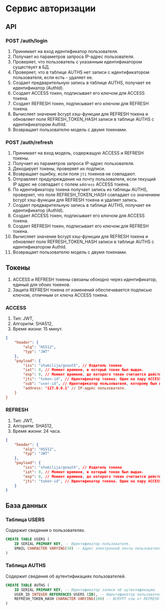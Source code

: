 # Сервис авторизации

## API

### POST /auth/login

1. Принимает на вход идентификатор пользователя.
2. Получает из параметров запроса IP-адрес пользователя.
3. Проверяет, что пользователь с указанным идентификатором существует в БД.
4. Проверяет, что в таблице AUTHS нет записи с идентификатором пользователя, если есть - удаляет ее.
5. Создает предварительную запись в таблице AUTHS, получает ее идентификатор (AuthId).
6. Создает ACCESS токен, подписывает его ключом для ACCESS токена.
7. Создает REFRESH токен, подписывает его ключом для REFRESH токена.
8. Вычисляет значение bcrypt хэш-функции для REFRESH токена и обновляет поле REFRESH_TOKEN_HASH записи в таблице AUTHS с идентификатором AuthId.
9. Возвращает пользователю модель с двумя токенами.

### POST /auth/refresh

1. Принимает на вход модель, содержащую ACCESS и REFRESH токены.
2. Получает из параметров запроса IP-адрес пользователя.
3. Декодирует токены, проверяет их подписи.
4. Возвращает ошибку, если поля `jti` токенов не совпадают.
5. Отправляет предупреждение на почту пользователя, если текущий IP адрес не совпадает с полем `address` ACCESS токена.
6. По идентификатору токена получает запись из таблицы AUTHS, проверяет, что поле REFRESH_TOKEN_HASH совпадает со значением bcrypt хэш-функции для REFRESH токена и удаляет запись.
7. Создает предварительную запись в таблице AUTHS, получает ее идентификатор (AuthId).
8. Создает ACCESS токен, подписывает его ключом для ACCESS токена.
9. Создает REFRESH токен, подписывает его ключом для REFRESH токена.
10. Вычисляет значение bcrypt хэш-функции для REFRESH токена и обновляет поле REFRESH_TOKEN_HASH записи в таблице AUTHS с идентификатором AuthId.
11. Возвращает пользователю модель с двумя токенами.

## Токены

1. ACCESS и REFRESH токены связаны обоюдно через идентификатор, единый для обоих токенов.
2. Защита REFRESH токена от изменений обеспечивается подписью ключом, отличным от ключа ACCESS токена.

### ACCESS

1. Тип: JWT,
2. Алгоритм: SHA512,
3. Время жизни: 15 минут.

```json
{
    "header": {
        "alg": "HS512", 
        "typ": "JWT"
    },
    "payload": {
        "iss": "shumilija/goauth", // Издатель токена
        "iat": 0, // Момент времени, в который токен был выдан.
        "exp": 0, // Момент времени, до которого токен считается действительным.
        "jti": "token-id", // Идентификатор токена. Один на пару ACCESS + REFRESH.
        "sub": "user-id", // Идентификатор пользователя, которому был выдан токен.
        "address: "127.0.0.1" // IP-адрес пользователя.
    }
}
```

### REFRESH

1. Тип: JWT,
2. Алгоритм: SHA512,
3. Время жизни: 24 часа.

```json
{
    "header": {
        "alg": "HS512", 
        "typ": "JWT"
    },
    "payload": {
        "iss": "shumilija/goauth", // Издатель токена
        "iat": 0, // Момент времени, в который токен был выдан.
        "exp": 0, // Момент времени, до которого токен считается действительным.
        "jti": "token-id", // Идентификатор токена. Один на пару ACCESS + REFRESH.
    }
}
```

## База данных

### Таблица USERS

Содержит сведения о пользователях.

```sql
CREATE TABLE USERS (
    ID SERIAL PRIMARY KEY, -- Идентификатор пользователя.
    EMAIL CHARACTER VARYING(30) -- Адрес электронной почты пользователя.
)
```

### Таблица AUTHS

Содержит сведения об аутентификациях пользователей.

```sql
CREATE TABLE AUTHS (
    ID SERIAL PRIMARY KEY, -- Идентификатор записи об аутентификации.
    USER_ID INTEGER REFERENCES USERS (ID), -- Идентификатор пользователя, которому была выдана пара токенов.
    REFRESH_TOKEN_HASH CHARACTER VARYING(100) -- BCRYPT хэш от REFRESH токена.
)
```
